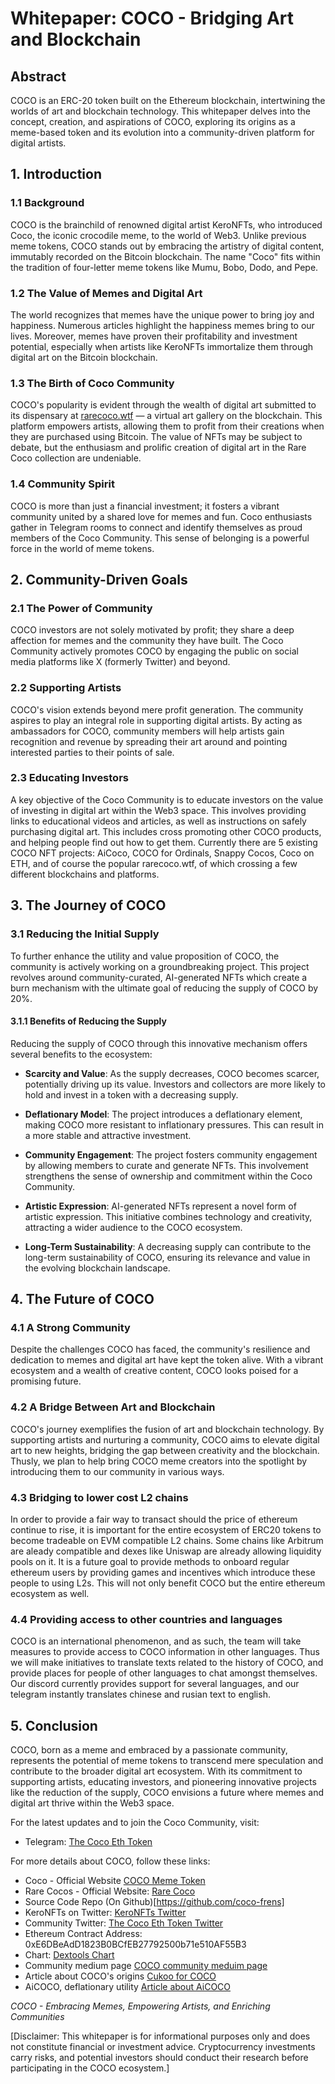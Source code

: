 # Whitepaper: COCO - Bridging Art and Blockchain

## Abstract

COCO is an ERC-20 token built on the Ethereum blockchain, intertwining the worlds of art and blockchain technology. This whitepaper delves into the concept, creation, and aspirations of COCO, exploring its origins as a meme-based token and its evolution into a community-driven platform for digital artists.

## 1. Introduction

### 1.1 Background

COCO is the brainchild of renowned digital artist KeroNFTs, who introduced Coco, the iconic crocodile meme, to the world of Web3. Unlike previous meme tokens, COCO stands out by embracing the artistry of digital content, immutably recorded on the Bitcoin blockchain. The name "Coco" fits within the tradition of four-letter meme tokens like Mumu, Bobo, Dodo, and Pepe.

### 1.2 The Value of Memes and Digital Art

The world recognizes that memes have the unique power to bring joy and happiness. Numerous articles highlight the happiness memes bring to our lives. Moreover, memes have proven their profitability and investment potential, especially when artists like KeroNFTs immortalize them through digital art on the Bitcoin blockchain.

### 1.3 The Birth of Coco Community

COCO's popularity is evident through the wealth of digital art submitted to its dispensary at [rarecoco.wtf](https://rarecoco.wtf) — a virtual art gallery on the blockchain. This platform empowers artists, allowing them to profit from their creations when they are purchased using Bitcoin. The value of NFTs may be subject to debate, but the enthusiasm and prolific creation of digital art in the Rare Coco collection are undeniable.

### 1.4 Community Spirit

COCO is more than just a financial investment; it fosters a vibrant community united by a shared love for memes and fun. Coco enthusiasts gather in Telegram rooms to connect and identify themselves as proud members of the Coco Community. This sense of belonging is a powerful force in the world of meme tokens.

## 2. Community-Driven Goals

### 2.1 The Power of Community

COCO investors are not solely motivated by profit; they share a deep affection for memes and the community they have built. The Coco Community actively promotes COCO by engaging the public on social media platforms like X (formerly Twitter) and beyond.

### 2.2 Supporting Artists

COCO's vision extends beyond mere profit generation. The community aspires to play an integral role in supporting digital artists. By acting as ambassadors for COCO, community members will help artists gain recognition and revenue by spreading their art around and pointing interested parties to their points of sale.

### 2.3 Educating Investors

A key objective of the Coco Community is to educate investors on the value of investing in digital art within the Web3 space. This involves providing links to educational videos and articles, as well as instructions on safely purchasing digital art. This includes cross promoting other COCO products, and helping people find out how to get them. Currently there are 5 existing COCO NFT projects: AiCoco, COCO for Ordinals, Snappy Cocos, Coco on ETH, and of course the popular rarecoco.wtf, of which crossing a few different blockchains and platforms.

## 3. The Journey of COCO

### 3.1 Reducing the Initial Supply

To further enhance the utility and value proposition of COCO, the community is actively working on a groundbreaking project. This project revolves around community-curated, AI-generated NFTs which create a burn mechanism with the ultimate goal of reducing the supply of COCO by 20%.

#### 3.1.1 Benefits of Reducing the Supply

Reducing the supply of COCO through this innovative mechanism offers several benefits to the ecosystem:

- **Scarcity and Value**: As the supply decreases, COCO becomes scarcer, potentially driving up its value. Investors and collectors are more likely to hold and invest in a token with a decreasing supply.

- **Deflationary Model**: The project introduces a deflationary element, making COCO more resistant to inflationary pressures. This can result in a more stable and attractive investment.

- **Community Engagement**: The project fosters community engagement by allowing members to curate and generate NFTs. This involvement strengthens the sense of ownership and commitment within the Coco Community.

- **Artistic Expression**: AI-generated NFTs represent a novel form of artistic expression. This initiative combines technology and creativity, attracting a wider audience to the COCO ecosystem.

- **Long-Term Sustainability**: A decreasing supply can contribute to the long-term sustainability of COCO, ensuring its relevance and value in the evolving blockchain landscape.

## 4. The Future of COCO

### 4.1 A Strong Community

Despite the challenges COCO has faced, the community's resilience and dedication to memes and digital art have kept the token alive. With a vibrant ecosystem and a wealth of creative content, COCO looks poised for a promising future.

### 4.2 A Bridge Between Art and Blockchain

COCO's journey exemplifies the fusion of art and blockchain technology. By supporting artists and nurturing a community, COCO aims to elevate digital art to new heights, bridging the gap between creativity and the blockchain. Thusly, we plan to help bring COCO meme creators into the spotlight by introducing them to our community in various ways.

### 4.3 Bridging to lower cost L2 chains

In order to provide a fair way to transact should the price of ethereum continue to rise, it is important for the entire ecosystem of ERC20 tokens to become tradeable on EVM compatible L2 chains. Some chains like Arbitrum are aleady compatible and dexes like Uniswap are already allowing liquidity pools on it. It is a future goal to provide methods to onboard regular ethereum users by providing games and incentives which introduce these people to using L2s. This will not only benefit COCO but the entire ethereum ecosystem as well. 

### 4.4 Providing access to other countries and languages

COCO is an international phenomenon, and as such, the team will take measures to provide access to COCO information in other languages. Thus we will make initiatives to translate texts related to the history of COCO, and provide places for people of other languages to chat amongst themselves. Our discord currently provides support for several languages, and our telegram instantly translates chinese and rusian text to english.

## 5. Conclusion

COCO, born as a meme and embraced by a passionate community, represents the potential of meme tokens to transcend mere speculation and contribute to the broader digital art ecosystem. With its commitment to supporting artists, educating investors, and pioneering innovative projects like the reduction of the supply, COCO envisions a future where memes and digital art thrive within the Web3 space.

For the latest updates and to join the Coco Community, visit:

- Telegram: [The Coco Eth Token](https://t.me/TheCocoEthToken)

For more details about COCO, follow these links:

- Coco - Official Website [COCO Meme Token](http://cocoethtoken.com/)
- Rare Cocos - Official Website: [Rare Coco](https://rarecoco.wtf)
- Source Code Repo (On Github)[https://github.com/coco-frens]
- KeroNFTs on Twitter: [KeroNFTs Twitter](https://twitter.com/KeroNFTs)
- Community Twitter: [The Coco Eth Token Twitter](https://twitter.com/thecocoethtoken)
- Ethereum Contract Address: 0xE6DBeAdD1823B0BCfEB27792500b71e510AF55B3
- Chart: [Dextools Chart](https://www.dextools.io/app/en/ether/pair-explorer/0xeae4c727ea43990ea92f427da36ddff8e72f6854)
- Community medium page [COCO community meduim page](https://medium.com/@cococommunity42069)
- Article about COCO's origins [Cukoo for COCO](https://medium.com/@snowkidind/cukoo-for-coco-c5f980a24cb7)
- AiCOCO, deflationary utility [Article about AiCOCO](https://medium.com/@snowkidind/why-we-burn-coco-5a126bca59d7)

*COCO - Embracing Memes, Empowering Artists, and Enriching Communities*

[Disclaimer: This whitepaper is for informational purposes only and does not constitute financial or investment advice. Cryptocurrency investments carry risks, and potential investors should conduct their research before participating in the COCO ecosystem.]
